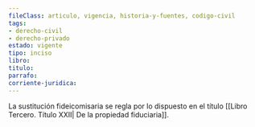 ```yaml
---
fileClass: articulo, vigencia, historia-y-fuentes, codigo-civil
tags:
- derecho-civil
- derecho-privado
estado: vigente
tipo: inciso
libro:
titulo:
parrafo:
corriente-juridica:
---
```

La sustitución fideicomisaria se regla por lo dispuesto en el título [[Libro Tercero. Título XXII| De la propiedad fiduciaria]].